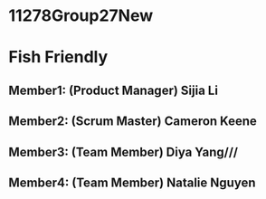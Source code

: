 # 11278Group27New

# Fish Friendly

## Member1: (Product Manager) Sijia Li
## Member2: (Scrum Master) Cameron Keene
## Member3: (Team Member) Diya Yang///
## Member4: (Team Member) Natalie Nguyen

